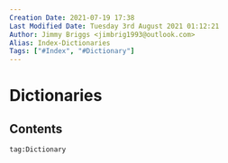 ```yaml
---
Creation Date: 2021-07-19 17:38
Last Modified Date: Tuesday 3rd August 2021 01:12:21
Author: Jimmy Briggs <jimbrig1993@outlook.com>
Alias: Index-Dictionaries
Tags: ["#Index", "#Dictionary"]
---
```


# Dictionaries

## Contents

```query
tag:Dictionary
```






